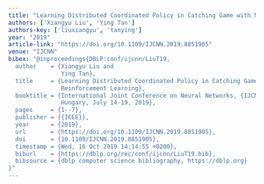 ```yaml
---
title: "Learning Distributed Coordinated Policy in Catching Game with Multi-Agent Reinforcement Learning"
authors: ['Xiangyu Liu', 'Ying Tan']
authors-key: ['liuxiangyu', 'tanying']
year: "2019"
article-link: "https://doi.org/10.1109/IJCNN.2019.8851905"
venue: "IJCNN"
bibex: "@inproceedings{DBLP:conf/ijcnn/LiuT19,
  author    = {Xiangyu Liu and
               Ying Tan},
  title     = {Learning Distributed Coordinated Policy in Catching Game with Multi-Agent
               Reinforcement Learning},
  booktitle = {International Joint Conference on Neural Networks, {IJCNN} 2019 Budapest,
               Hungary, July 14-19, 2019},
  pages     = {1--7},
  publisher = {{IEEE}},
  year      = {2019},
  url       = {https://doi.org/10.1109/IJCNN.2019.8851905},
  doi       = {10.1109/IJCNN.2019.8851905},
  timestamp = {Wed, 16 Oct 2019 14:14:55 +0200},
  biburl    = {https://dblp.org/rec/conf/ijcnn/LiuT19.bib},
  bibsource = {dblp computer science bibliography, https://dblp.org}
}"
---
```

